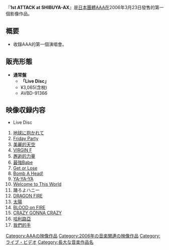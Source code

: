 『**1st ATTACK at
SHIBUYA-AX**』是[日本團體](../Page/日本.md "wikilink")[AAA在](../Page/AAA_\(團體\).md "wikilink")2006年3月23日發售的第一個影像作品。

## 概要

  - 收錄AAA的第一個演唱會。

## 販売形態

  - **通常盤**
      - **「Live Disc」**
      - ¥3,065(含稅)
      - AVBD-91366

## 映像収録内容

  - Live Disc

<!-- end list -->

1.  [地球に抱かれて](../Page/ATTACK_\(AAA專輯\).md "wikilink")
2.  [Friday Party](../Page/Friday_Party.md "wikilink")
3.  [美麗的天空](../Page/美麗的天空.md "wikilink")
4.  [VIRGIN F](../Page/ATTACK_\(AAA專輯\).md "wikilink")
5.  [邂逅的力量](../Page/邂逅的力量.md "wikilink")
6.  [最強Babe](../Page/ATTACK_\(AAA專輯\).md "wikilink")
7.  [Get or Lose](../Page/ATTACK_\(AAA專輯\).md "wikilink")
8.  [Bomb A
    Head\!](../Page/CCC_-CHALLENGE_COVER_COLLECTION-.md "wikilink")
9.  [YA-YA-YA](../Page/CCC_-CHALLENGE_COVER_COLLECTION-.md "wikilink")
10. [Welcome to This World](../Page/ATTACK_\(AAA專輯\).md "wikilink")
11. 踊ろよハニー
12. [DRAGON FIRE](../Page/DRAGON_FIRE.md "wikilink")
13. [太陽](../Page/ATTACK_\(AAA專輯\).md "wikilink")
14. [BLOOD on FIRE](../Page/BLOOD_on_FIRE.md "wikilink")
15. [CRAZY GONNA
    CRAZY](../Page/CCC_-CHALLENGE_COVER_COLLECTION-.md "wikilink")
16. [哈利路亞](../Page/哈利路亞_\(AAA單曲\).md "wikilink")
17. [我們的手](../Page/ATTACK_\(AAA專輯\).md "wikilink")

[Category:AAAの映像作品](https://zh.wikipedia.org/wiki/Category:AAAの映像作品 "wikilink")
[Category:2006年の音楽関連の映像作品](https://zh.wikipedia.org/wiki/Category:2006年の音楽関連の映像作品 "wikilink")
[Category:ライブ・ビデオ](https://zh.wikipedia.org/wiki/Category:ライブ・ビデオ "wikilink")
[Category:長大な音楽作品名](https://zh.wikipedia.org/wiki/Category:長大な音楽作品名 "wikilink")